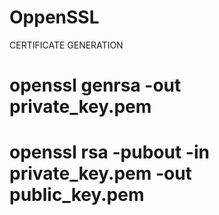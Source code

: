 # OppenSSL
CERTIFICATE GENERATION


<H1>openssl genrsa -out private_key.pem </H1>

<H1>openssl rsa -pubout -in private_key.pem -out public_key.pem</H1>
